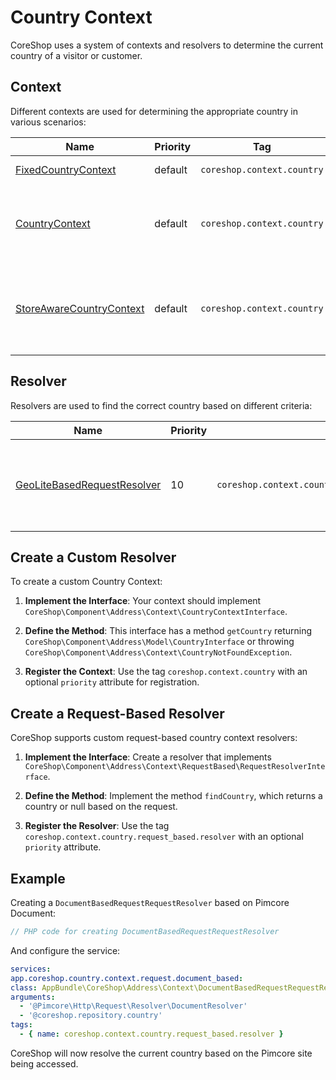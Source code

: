 # Country Context

CoreShop uses a system of contexts and resolvers to determine the current country of a visitor or customer.

## Context

Different contexts are used for determining the appropriate country in various scenarios:

| Name                                                                                                                                                  | Priority | Tag                        | Description                                                   |
|-------------------------------------------------------------------------------------------------------------------------------------------------------|----------|----------------------------|---------------------------------------------------------------|
| [FixedCountryContext](https://github.com/coreshop/CoreShop/blob/master/src/CoreShop/Component/Address/Context/FixedCountryContext.php)                | default  | `coreshop.context.country` | For testing purposes.                                         |
| [CountryContext](https://github.com/coreshop/CoreShop/blob/master/src/CoreShop/Component/Address/Context/RequestBased/CountryContext.php)             | default  | `coreshop.context.country` | Checks for a country within the country request resolver.     |
| [StoreAwareCountryContext](https://github.com/coreshop/CoreShop/blob/master/src/CoreShop/Component/Core/Context/Country/StoreAwareCountryContext.php) | default  | `coreshop.context.country` | Considers the current store context to determine the country. |

## Resolver

Resolvers are used to find the correct country based on different criteria:

| Name                                                                                                                                                                | Priority | Tag                                               | Description                                            |
|---------------------------------------------------------------------------------------------------------------------------------------------------------------------|----------|---------------------------------------------------|--------------------------------------------------------|
| [GeoLiteBasedRequestResolver](https://github.com/coreshop/CoreShop/blob/master/src/CoreShop/Component/Address/Context/RequestBased/GeoLiteBasedRequestResolver.php) | 10       | `coreshop.context.country.request_based.resolver` | Uses the Geo Lite Database to determine user location. |

## Create a Custom Resolver

To create a custom Country Context:

1. **Implement the Interface**: Your context should
   implement `CoreShop\Component\Address\Context\CountryContextInterface`.

2. **Define the Method**: This interface has a method `getCountry`
   returning `CoreShop\Component\Address\Model\CountryInterface` or
   throwing `CoreShop\Component\Address\Context\CountryNotFoundException`.

3. **Register the Context**: Use the tag `coreshop.context.country` with an optional `priority` attribute for
   registration.

## Create a Request-Based Resolver

CoreShop supports custom request-based country context resolvers:

1. **Implement the Interface**: Create a resolver that
   implements `CoreShop\Component\Address\Context\RequestBased\RequestResolverInterface`.

2. **Define the Method**: Implement the method `findCountry`, which returns a country or null based on the request.

3. **Register the Resolver**: Use the tag `coreshop.context.country.request_based.resolver` with an optional `priority`
   attribute.

## Example

Creating a `DocumentBasedRequestRequestResolver` based on Pimcore Document:

```php
// PHP code for creating DocumentBasedRequestRequestResolver
```

And configure the service:

```yaml
services:
app.coreshop.country.context.request.document_based:
class: AppBundle\CoreShop\Address\Context\DocumentBasedRequestRequestResolver
arguments:
  - '@Pimcore\Http\Request\Resolver\DocumentResolver'
  - '@coreshop.repository.country'
tags:
  - { name: coreshop.context.country.request_based.resolver }
```

CoreShop will now resolve the current country based on the Pimcore site being accessed.

